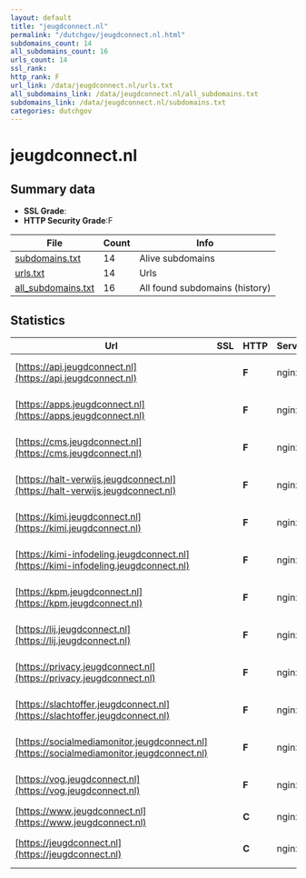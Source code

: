 ```yaml
---
layout: default
title: "jeugdconnect.nl"
permalink: "/dutchgov/jeugdconnect.nl.html"
subdomains_count: 14
all_subdomains_count: 16
urls_count: 14
ssl_rank: 
http_rank: F
url_link: /data/jeugdconnect.nl/urls.txt
all_subdomains_link: /data/jeugdconnect.nl/all_subdomains.txt
subdomains_link: /data/jeugdconnect.nl/subdomains.txt
categories: dutchgov
---
```



# jeugdconnect.nl
## Summary data


 - **SSL Grade**:
 - **HTTP Security Grade**:F


| File       | Count | Info |
|------------|-------|------|
|[subdomains.txt](/data/jeugdconnect.nl/subdomains.txt)|14|Alive subdomains|
|[urls.txt](/data/jeugdconnect.nl/urls.txt)|14|Urls|
|[all_subdomains.txt](/data/jeugdconnect.nl/all_subdomains.txt)|16|All found subdomains (history)|


## Statistics


| Url | SSL | HTTP | Server | Cookie | HSTS | CORS | CTO | CSP | XFO | XXP | RP |FP| Tech |Title |
|--------|-------|-------|------|------|------|------|------|------|------|------|------|------|------|------|
|[https://api.jeugdconnect.nl](https://api.jeugdconnect.nl)| | **F**|nginx| | | | | | | | :white_check_mark: | |Bootstrap HSTS Nginx|JustitieConnect|
|[https://apps.jeugdconnect.nl](https://apps.jeugdconnect.nl)| | **F**|nginx| | | | | | | | :white_check_mark: | |Bootstrap HSTS Nginx|JustitieConnect|
|[https://cms.jeugdconnect.nl](https://cms.jeugdconnect.nl)| | **F**|nginx| | | | | | | | :white_check_mark: | |Bootstrap HSTS Nginx|JustitieConnect|
|[https://halt-verwijs.jeugdconnect.nl](https://halt-verwijs.jeugdconnect.nl)| | **F**|nginx| | | | | | | | :white_check_mark: | |Bootstrap HSTS Nginx|JustitieConnect|
|[https://kimi.jeugdconnect.nl](https://kimi.jeugdconnect.nl)| | **F**|nginx| | | | | | | | :white_check_mark: | |Bootstrap HSTS Nginx|JustitieConnect|
|[https://kimi-infodeling.jeugdconnect.nl](https://kimi-infodeling.jeugdconnect.nl)| | **F**|nginx| | | | | | | | :white_check_mark: | |Bootstrap HSTS Nginx|JustitieConnect|
|[https://kpm.jeugdconnect.nl](https://kpm.jeugdconnect.nl)| | **F**|nginx| | | | | | | | :white_check_mark: | |Bootstrap HSTS Nginx|JustitieConnect|
|[https://lij.jeugdconnect.nl](https://lij.jeugdconnect.nl)| | **F**|nginx| | | | | | | | :white_check_mark: | |Bootstrap HSTS Nginx|JustitieConnect|
|[https://privacy.jeugdconnect.nl](https://privacy.jeugdconnect.nl)| | **F**|nginx| | | | | | | | :white_check_mark: | |Bootstrap HSTS Nginx|JustitieConnect|
|[https://slachtoffer.jeugdconnect.nl](https://slachtoffer.jeugdconnect.nl)| | **F**|nginx| | | | | | | | :white_check_mark: | |Bootstrap HSTS Nginx|JustitieConnect|
|[https://socialmediamonitor.jeugdconnect.nl](https://socialmediamonitor.jeugdconnect.nl)| | **F**|nginx| | | | | | | | :white_check_mark: | |Bootstrap HSTS Nginx|JustitieConnect|
|[https://vog.jeugdconnect.nl](https://vog.jeugdconnect.nl)| | **F**|nginx| | | | | | | | :white_check_mark: | |Bootstrap HSTS Nginx|JustitieConnect|
|[https://www.jeugdconnect.nl](https://www.jeugdconnect.nl)| | **C**|nginx|:warning: |:white_check_mark: | | | | :white_check_mark: | | :white_check_mark: | |HSTS Nginx||
|[https://jeugdconnect.nl](https://jeugdconnect.nl)| | **C**|nginx|:warning: |:white_check_mark: | | | | :white_check_mark: | | :white_check_mark: | |AngularJS HSTS Nginx|landingspage|

